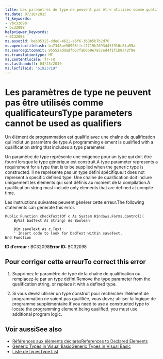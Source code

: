 ```yaml
---
title: Les paramètres de type ne peuvent pas être utilisés comme qualificateurs
ms.date: 07/20/2015
f1_keywords:
- vbc32098
- bc32098
helpviewer_keywords:
- BC32098
ms.assetid: bab05325-dde8-4621-a5f6-368b5b7b2d76
ms.openlocfilehash: ba7348ae50965ffcf2719b20934451916c8fa95a
ms.sourcegitcommit: 9b552addadfb57fab0b9e7852ed4f1f1b8a42f8e
ms.translationtype: MT
ms.contentlocale: fr-FR
ms.lasthandoff: 04/23/2019
ms.locfileid: "61923719"
---
```

# <a name="type-parameters-cannot-be-used-as-qualifiers"></a><span data-ttu-id="df067-102">Les paramètres de type ne peuvent pas être utilisés comme qualificateurs</span><span class="sxs-lookup"><span data-stu-id="df067-102">Type parameters cannot be used as qualifiers</span></span>
<span data-ttu-id="df067-103">Un élément de programmation est qualifié avec une chaîne de qualification qui inclut un paramètre de type.</span><span class="sxs-lookup"><span data-stu-id="df067-103">A programming element is qualified with a qualification string that includes a type parameter.</span></span>  
  
 <span data-ttu-id="df067-104">Un paramètre de type représente une exigence pour un type qui doit être fourni lorsque le type générique est construit.</span><span class="sxs-lookup"><span data-stu-id="df067-104">A type parameter represents a requirement for a type that is to be supplied when the generic type is constructed.</span></span> <span data-ttu-id="df067-105">Il ne représente pas un type défini spécifique.</span><span class="sxs-lookup"><span data-stu-id="df067-105">It does not represent a specific defined type.</span></span> <span data-ttu-id="df067-106">Une chaîne de qualification doit inclure uniquement les éléments qui sont définis au moment de la compilation.</span><span class="sxs-lookup"><span data-stu-id="df067-106">A qualification string must include only elements that are defined at compile time.</span></span>  
  
 <span data-ttu-id="df067-107">Les instructions suivantes peuvent générer cette erreur.</span><span class="sxs-lookup"><span data-stu-id="df067-107">The following statements can generate this error.</span></span>  
  
```  
Public Function checkText(Of c As System.Windows.Forms.Control)(  
    ByVal badText As String) As Boolean  
  
    Dim saveText As c.Text  
    ' Insert code to look for badText within saveText.  
End Function  
```  
  
 <span data-ttu-id="df067-108">**ID d’erreur :** BC32098</span><span class="sxs-lookup"><span data-stu-id="df067-108">**Error ID:** BC32098</span></span>  
  
## <a name="to-correct-this-error"></a><span data-ttu-id="df067-109">Pour corriger cette erreur</span><span class="sxs-lookup"><span data-stu-id="df067-109">To correct this error</span></span>  
  
1. <span data-ttu-id="df067-110">Supprimez le paramètre de type de la chaîne de qualification ou remplacez-le par un type défini.</span><span class="sxs-lookup"><span data-stu-id="df067-110">Remove the type parameter from the qualification string, or replace it with a defined type.</span></span>  
  
2. <span data-ttu-id="df067-111">Si vous devez utiliser un type construit pour rechercher l’élément de programmation ne soient pas qualifiée, vous devez utiliser la logique de programme supplémentaire.</span><span class="sxs-lookup"><span data-stu-id="df067-111">If you need to use a constructed type to locate the programming element being qualified, you must use additional program logic.</span></span>  
  
## <a name="see-also"></a><span data-ttu-id="df067-112">Voir aussi</span><span class="sxs-lookup"><span data-stu-id="df067-112">See also</span></span>

- [<span data-ttu-id="df067-113">Références aux éléments déclarés</span><span class="sxs-lookup"><span data-stu-id="df067-113">References to Declared Elements</span></span>](../../../visual-basic/programming-guide/language-features/declared-elements/references-to-declared-elements.md)
- [<span data-ttu-id="df067-114">Generic Types in Visual Basic</span><span class="sxs-lookup"><span data-stu-id="df067-114">Generic Types in Visual Basic</span></span>](../../../visual-basic/programming-guide/language-features/data-types/generic-types.md)
- [<span data-ttu-id="df067-115">Liste de types</span><span class="sxs-lookup"><span data-stu-id="df067-115">Type List</span></span>](../../../visual-basic/language-reference/statements/type-list.md)
